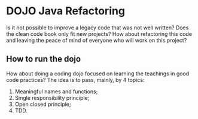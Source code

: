 # DOJO Java Refactoring

Is it not possible to improve a legacy code that was not well written? Does the clean code book only fit new projects? How about refactoring this code and leaving the peace of mind of everyone who will work on this project?

## How to run the dojo

How about doing a coding dojo focused on learning the teachings in good code practices? The idea is to pass, mainly, by 4 topics:

1) Meaningful names and functions;
2) Single responsibility principle;
3) Open closed principle;
4) TDD.
